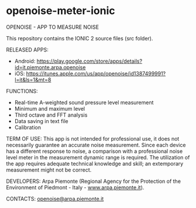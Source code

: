 # openoise-meter-ionic
OPENOISE - APP TO MEASURE NOISE

This repository contains the IONIC 2 source files (src folder).

RELEASED APPS:
- Android: https://play.google.com/store/apps/details?id=it.piemonte.arpa.openoise
- iOS: https://itunes.apple.com/us/app/openoise/id1387499991?l=it&ls=1&mt=8
    
    
FUNCTIONS:
 - Real-time A-weighted sound pressure level measurement
 - Minimum and maximum level
 - Third octave and FFT analysis
 - Data saving in text file
 - Calibration


TERM OF  USE: 
This app is not intended for professional use, it does not necessarily guarantee an accurate noise measurement.
Since each device has a different response to noise, a comparison with a professional noise level meter in the measurement dynamic range is required.
The utilization of the app requires adequate technical knowledge and skill; an extemporary measurement might not be correct.


DEVELOPERS: 
Arpa Piemonte (Regional Agency for the Protection of the Environment of Piedmont - Italy - www.arpa.piemonte.it).


CONTACTS: 
openoise@arpa.piemonte.it
